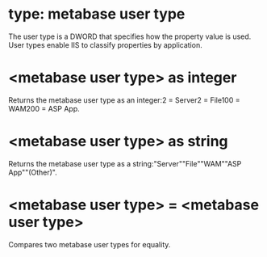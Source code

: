 # type: metabase user type

The user type is a DWORD that specifies how the property value is used. User types enable IIS to classify properties by application.

# &lt;metabase user type&gt; as integer

Returns the metabase user type as an integer:2 = Server2 = File100 = WAM200 = ASP App.

# &lt;metabase user type&gt; as string

Returns the metabase user type as a string:&quot;Server&quot;&quot;File&quot;&quot;WAM&quot;&quot;ASP App&quot;&quot;(Other)&quot;.

# &lt;metabase user type&gt; = &lt;metabase user type&gt;

Compares two metabase user types for equality.
